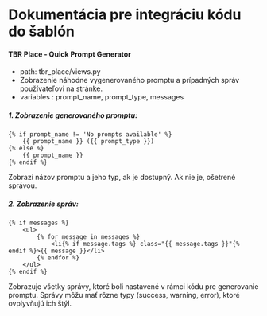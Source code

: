# Dokumentácia pre integráciu kódu do šablón


#### TBR Place - Quick Prompt Generator
- path: tbr_place/views.py
- Zobrazenie náhodne vygenerovaného promptu a prípadných správ používateľovi na stránke.
- variables : prompt_name, prompt_type, messages

##### 1. Zobrazenie generovaného promptu:

    {% if prompt_name != 'No prompts available' %}
        {{ prompt_name }} ({{ prompt_type }})
    {% else %}
        {{ prompt_name }}
    {% endif %}

Zobrazí názov promptu a jeho typ, ak je dostupný. Ak nie je, ošetrené správou.

##### 2. Zobrazenie správ:

    {% if messages %}
        <ul>
            {% for message in messages %}
                <li{% if message.tags %} class="{{ message.tags }}"{% endif %}>{{ message }}</li>
            {% endfor %}
        </ul>
    {% endif %}

Zobrazuje všetky správy, ktoré boli nastavené v rámci kódu pre generovanie promptu. 
Správy môžu mať rôzne typy (success, warning, error), ktoré ovplyvňujú ich štýl.
